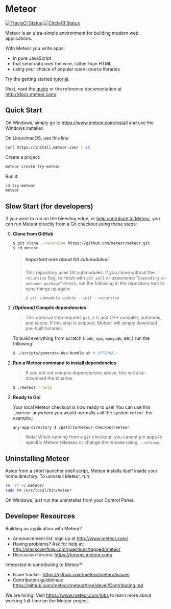 # Meteor

[![TravisCI Status](https://travis-ci.org/meteor/meteor.svg?branch=devel)](https://travis-ci.org/meteor/meteor)
[![CircleCI Status](https://circleci.com/gh/meteor/meteor/tree/devel.svg?style=shield&circle-token=c2d3c041506bd493ef3795ffa4448684cfce97b8)](https://circleci.com/gh/meteor/meteor/tree/devel)

Meteor is an ultra-simple environment for building modern web
applications.

With Meteor you write apps:

* in pure JavaScript
* that send data over the wire, rather than HTML
* using your choice of popular open-source libraries

Try the getting started [tutorial](https://www.meteor.com/try).

Next, read the [guide](http://guide.meteor.com) or the reference documentation at http://docs.meteor.com/.

## Quick Start

On Windows, simply go to https://www.meteor.com/install and use the Windows installer.

On Linux/macOS, use this line:

```bash
curl https://install.meteor.com/ | sh
```

Create a project:

```bash
meteor create try-meteor
```

Run it:

```bash
cd try-meteor
meteor
```

## Slow Start (for developers)

If you want to run on the bleeding edge, or [help contribute to Meteor](Contributing.md), you
can run Meteor directly from a Git checkout using these steps:

0. **Clone from GitHub**

    ```sh
    $ git clone --recursive https://github.com/meteor/meteor.git
    $ cd meteor
    ```

    > ##### Important note about Git submodules!
    >
    > This repository uses Git submodules.  If you clone without the `--recursive` flag,
    > re-fetch with `git pull` or experience "`Depending on unknown package`" errors,
    > run the following in the repository root to sync things up again:
    >
    >     $ git submodule update --init --recursive

0. **_(Optional)_ Compile dependencies**

    > This optional step requires `git`, a C and C++ compiler, autotools, and scons.
    > If this step is skipped, Meteor will simply download pre-built binaries.

    To build everything from scratch (`node`, `npm`, `mongodb`, etc.) run the following:

    ```sh
    $ ./scripts/generate-dev-bundle.sh # OPTIONAL!
    ```

0. **Run a Meteor command to install dependencies**

    > If you did not compile dependencies above, this will also download the binaries.


    ```sh
    $ ./meteor --help
    ```

0. **Ready to Go!**

    Your local Meteor checkout is now ready to use!  You can use this `./meteor`
    anywhere you would normally call the system `meteor`.  For example,:

    ```sh
    any-app-directory $ /path/to/meteor-checkout/meteor
    ```

    > _Note:_ When running from a `git` checkout, you cannot pin apps to specific
    > Meteor releases or change the release using `--release`.

## Uninstalling Meteor

Aside from a short launcher shell script, Meteor installs itself inside your
home directory. To uninstall Meteor, run:

```bash
rm -rf ~/.meteor/
sudo rm /usr/local/bin/meteor
```

On Windows, just run the uninstaller from your Control Panel.

## Developer Resources

Building an application with Meteor?

* Announcement list: sign up at http://www.meteor.com/
* Having problems? Ask for help at: http://stackoverflow.com/questions/tagged/meteor
* Discussion forums: https://forums.meteor.com/

Interested in contributing to Meteor?

* Issue tracker: https://github.com/meteor/meteor/issues
* Contribution guidelines: https://github.com/meteor/meteor/tree/devel/Contributing.md

We are hiring!  Visit https://www.meteor.com/jobs to
learn more about working full-time on the Meteor project.

